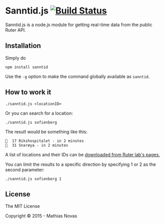 

Sanntid.js [![Build Status](https://travis-ci.org/mathiasnovas/sanntid.svg?branch=master)](https://travis-ci.org/mathiasnovas/sanntid)
==

Sanntid.js is a node.js module for getting real-time data from the public Ruter API.

## Installation
Simply do

    npm install sanntid
    
Use the `-g` option to make the command globally available as `sanntid`.

## How to work it

    ./sanntid.js <locationID>

Or you can search for a location:

	./sanntid.js sofienberg

The result would be something like this:

    🚋  17 Rikshospitalet - in 2 minutes
    🚌  31 Snarøya - in 2 minutes

A list of locations and their IDs can be [downloaded from Ruter lab's pages.](http://labs.trafikanten.no/how-to-use-the-api.aspx)

You can limit the results to a specific direction by specifying 1 or 2 as the second parameter:

    ./sanntid.js sofienberg 1

## License
The MIT License

Copyright &copy; 2015 - Mathias Novas
